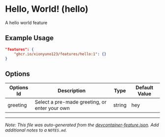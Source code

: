 
# Hello, World! (hello)

A hello world feature

## Example Usage

```json
"features": {
    "ghcr.io/xionyuno123/features/hello:1": {}
}
```

## Options

| Options Id | Description | Type | Default Value |
|-----|-----|-----|-----|
| greeting | Select a pre-made greeting, or enter your own | string | hey |



---

_Note: This file was auto-generated from the [devcontainer-feature.json](https://github.com/xionyuno123/features/blob/main/src/hello/devcontainer-feature.json).  Add additional notes to a `NOTES.md`._
